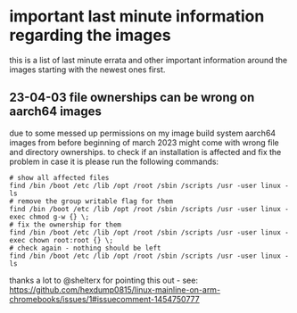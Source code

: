# important last minute information regarding the images

this is a list of last minute errata and other important information around
the images starting with the newest ones first.

## 23-04-03 file ownerships can be wrong on aarch64 images

due to some messed up permissions on my image build system aarch64 images
from before beginning of march 2023 might come with wrong file and directory
ownerships. to check if an installation is affected and fix the problem in
case it is please run the following commands:
```
# show all affected files
find /bin /boot /etc /lib /opt /root /sbin /scripts /usr -user linux -ls
# remove the group writable flag for them
find /bin /boot /etc /lib /opt /root /sbin /scripts /usr -user linux -exec chmod g-w {} \;
# fix the ownership for them
find /bin /boot /etc /lib /opt /root /sbin /scripts /usr -user linux -exec chown root:root {} \;
# check again - nothing should be left
find /bin /boot /etc /lib /opt /root /sbin /scripts /usr -user linux -ls
```
thanks a lot to @shelterx for pointing this out - see:
https://github.com/hexdump0815/linux-mainline-on-arm-chromebooks/issues/1#issuecomment-1454750777
